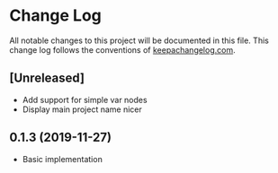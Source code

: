 # Change Log
All notable changes to this project will be documented in this file. This change log follows the conventions of [keepachangelog.com](http://keepachangelog.com/).

## [Unreleased]

- Add support for simple var nodes
- Display main project name nicer

## 0.1.3 (2019-11-27)

- Basic implementation
